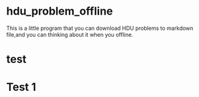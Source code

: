 # hdu_problem_offline
This is a little program that you can download HDU problems to markdown file,and you can thinking about it when you offline.
# test
# Test 1
